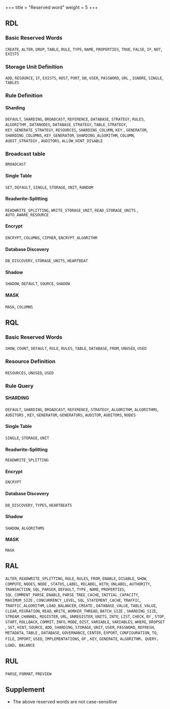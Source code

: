 +++
title = "Reserved word"
weight = 5
+++

## RDL

### Basic Reserved Words

`CREATE`, `ALTER`, `DROP`, `TABLE`, `RULE`, `TYPE`, `NAME`, `PROPERTIES`, `TRUE`, `FALSE`, `IF`, `NOT`, `EXISTS`

### Storage Unit Definition

`ADD`, `RESOURCE`, `IF`, `EXISTS`, `HOST`, `PORT`, `DB`, `USER`, `PASSWORD`, `URL`
, `IGNORE`, `SINGLE`, `TABLES`

### Rule Definition

#### Sharding

`DEFAULT`, `SHARDING`, `BROADCAST`, `REFERENCE`, `DATABASE`, `STRATEGY`, `RULES`, `ALGORITHM`
, `DATANODES`, `DATABASE_STRATEGY`, `TABLE_STRATEGY`, `KEY_GENERATE_STRATEGY`, `RESOURCES`, `SHARDING_COLUMN`, `KEY`
, `GENERATOR`, `SHARDING_COLUMNS`, `KEY_GENERATOR`, `SHARDING_ALGORITHM`, `COLUMN`, `AUDIT_STRATEGY`
, `AUDITORS`, `ALLOW_HINT_DISABLE`

### Broadcast table

`BROADCAST`

#### Single Table

`SET`, `DEFAULT`, `SINGLE`, `STORAGE`, `UNIT`, `RANDOM`

#### Readwrite-Splitting

`READWRITE_SPLITTING`, `WRITE_STORAGE_UNIT`, `READ_STORAGE_UNITS`
, `AUTO_AWARE_RESOURCE`

#### Encrypt

`ENCRYPT`, `COLUMNS`, `CIPHER`, `ENCRYPT_ALGORITHM`

#### Database Discovery

`DB_DISCOVERY`, `STORAGE_UNITS`, `HEARTBEAT`

#### Shadow

`SHADOW`, `DEFAULT`, `SOURCE`, `SHADOW`

#### MASK

`MASK`, `COLUMNS`

## RQL

### Basic Reserved Words

`SHOW`, `COUNT`, `DEFAULT`, `RULE`, `RULES`, `TABLE`, `DATABASE`, `FROM`, `UNUSED`, `USED`

### Resource Definition

`RESOURCES`, `UNUSED`, `USED`

### Rule Query

#### SHARDING

`DEFAULT`, `SHARDING`, `BROADCAST`, `REFERENCE`, `STRATEGY`, `ALGORITHM`, `ALGORITHMS`, `AUDITORS`
, `KEY`, `GENERATOR`, `GENERATORS`, `AUDITOR`, `AUDITORS`, `NODES`

#### Single Table

`SINGLE`, `STORAGE`, `UNIT`

#### Readwrite-Splitting

`READWRITE_SPLITTING`

#### Encrypt

`ENCRYPT`

#### Database Discovery

`DB_DISCOVERY`, `TYPES`, `HEARTBEATS`

#### Shadow

`SHADOW`, `ALGORITHMS`

#### MASK

`MASK`

## RAL

`ALTER`, `READWRITE_SPLITTING`, `RULE`, `RULES`, `FROM`, `ENABLE`, `DISABLE`, `SHOW`, `COMPUTE`, `NODES`, `NODE`
, `STATUS`, `LABEL`, `RELABEL`, `WITH`, `UNLABEL`, `AUTHORITY`, `TRANSACTION`, `SQL_PARSER`, `DEFAULT`, `TYPE`
, `NAME`, `PROPERTIES`, `SQL_COMMENT_PARSE_ENABLE`, `PARSE_TREE_CACHE`, `INITIAL_CAPACITY`, `MAXIMUM_SIZE`
, `CONCURRENCY_LEVEL`, `SQL_STATEMENT_CACHE`, `TRAFFIC`, `TRAFFIC_ALGORITHM`, `LOAD_BALANCER`, `CREATE`
, `DATABASE_VALUE`, `TABLE_VALUE`, `CLEAR`, `MIGRATION`, `READ`, `WRITE`, `WORKER_THREAD`, `BATCH_SIZE`
, `SHARDING_SIZE`, `STREAM_CHANNEL`, `REGISTER`, `URL`, `UNREGISTER`, `UNITS`, `INTO`, `LIST`, `CHECK`, `BY`
, `STOP`, `START`, `ROLLBACK`, `COMMIT`, `INFO`, `MODE`, `DIST`, `VARIABLE`, `VARIABLES`, `WHERE`, `DROPSET`
, `SET`, `HINT`, `SOURCE`, `ADD`, `SHARDING`, `STORAGE`, `UNIT`, `USER`, `PASSWORD`, `REFRESH`, `METADATA`, `TABLE`
, `DATABASE`, `GOVERNANCE`, `CENTER`, `EXPORT`, `CONFIGURATION`, `TO`, `FILE`, `IMPORT`, `USED`, `IMPLEMENTATIONS`, `OF`
, `KEY`, `GENERATE`, `ALGORITHM`、`QUERY`、`LOAD`、`BALANCE`

## RUL

`PARSE`, `FORMAT`, `PREVIEW`

## Supplement

- The above reserved words are not case-sensitive